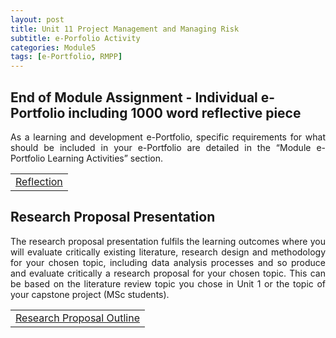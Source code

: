 ```yaml
---
layout: post
title: Unit 11 Project Management and Managing Risk
subtitle: e-Porfolio Activity
categories: Module5
tags: [e-Portfolio, RMPP]
---
```

<html lang="en">



<body>



<h2>End of Module Assignment - Individual e-Portfolio including 1000 word reflective piece</h2>

<p style="text-align: justify;">As a learning and development e-Portfolio, specific requirements for what should be included in your e-Portfolio are detailed in the “Module e-Portfolio Learning Activities” section.</p>

<table>
    <tr>
       <td> <a href="../../../../artefacts/RMPP-Unit05-e-Portfolio Activity Reflective Activity 2.pdf" target="_blank" class="button large">Reflection</a></td> 
    </tr>
</table>

<h2>Research Proposal Presentation</h2>

<p style="text-align: justify;"> The research proposal presentation fulfils the learning outcomes where you will evaluate critically existing literature, research design and methodology for your chosen topic, including data analysis processes and so produce and evaluate critically a research proposal for your chosen topic. This can be based on the literature review topic you chose in Unit 1 or the topic of your capstone project (MSc students).</p>


<table>
    <tr>
       <td> <a href="../../../../artefacts/RMPP-Unit07-Initial_Post.pdf" target="_blank" class="button large">Research Proposal Outline</a></td> 
    </tr>
</table>



</body>
</html>






